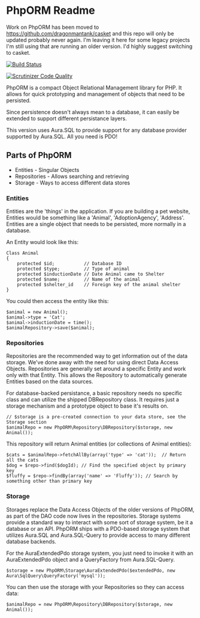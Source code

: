 # PhpORM Readme

Work on PhpORM has been moved to https://github.com/dragonmantank/casket and this repo will only be updated probably
never again. I'm leaving it here for some legacy projects I'm still using that are running an older version. I'd
highly suggest switching to casket.

[![Build Status](https://travis-ci.org/dragonmantank/PhpORM.svg?branch=master)](https://travis-ci.org/dragonmantank/PhpORM)

[![Scrutinizer Code Quality](https://scrutinizer-ci.com/g/dragonmantank/PhpORM/badges/quality-score.png?s=e7ade4e389dafe0bb242333c3c9a7f246cfbc036)](https://scrutinizer-ci.com/g/dragonmantank/PhpORM/)

PhpORM is a compact Object Relational Management library for PHP. It allows for 
quick prototyping and management of objects that need to be persisted.

Since persistence doesn't always mean to a database, it can easily be extended
to support different persistance layers.

This version uses Aura.SQL to provide support for any database provider supported by Aura.SQL. All you need is PDO!

## Parts of PhpORM
* Entities - Singular Objects
* Repositories - Allows searching and retrieving
* Storage - Ways to access different data stores

### Entities
Entities are the 'things' in the application. If you are building a pet
website, Entities would be something like a 'Animal', 'AdoptionAgency',
'Address'. Entities are a single object that needs to be persisted, more
normally in a database.

An Entity would look like this:

    Class Animal
    {
        protected $id;           // Database ID
        protected $type;         // Type of animal
        protected $inductionDate // Date Animal came to Shelter
        protected $name;         // Name of the animal
        protected $shelter_id    // Foreign key of the animal shelter
    }

You could then access the entity like this:

    $animal = new Animal();
    $animal->type = 'Cat';
    $animal->inductionDate = time();
    $animalRepository->save($animal);

### Repositories
Repositories are the recommended way to get information out of the data storage. We've done away with the need for using
direct Data Access Objects. Repositories are generally set around a specific Entity and work only with that Entity. This
allows the Repository to automatically generate Entities based on the data sources.

For database-backed persistance, a basic repository needs no specific class and can utilize the shipped DBRepository class.
It requires just a storage mechanism and a prototype object to base it's results on.

    // $storage is a pre-created connection to your data store, see the Storage section
    $animalRepo = new PhpORM\Repository\DBRepository($storage, new Animal());

This repository will return Animal entities (or collections of Animal entities):

    $cats = $animalRepo->fetchAllBy(array('type' => 'cat'));  // Return all the cats
    $dog = $repo->find($dogId); // Find the specified object by primary key
    $fluffy = $repo->findBy(array('name' => 'Fluffy')); // Search by something other than primary key
  
### Storage
Storages replace the Data Access Objects of the older versions of PhpORM, as part of the DAO code now lives in the repositories.
Storage systems provide a standard way to interact with some sort of storage system, be it a database or an API. PhpORM
ships with a PDO-based storage system that utilizes Aura.SQL and Aura.SQL-Query to provide access to many different
database backends.

For the AuraExtendedPdo storage system, you just need to invoke it with an AuraExtendedPdo object and a QueryFactory from
Aura.SQL-Query.

    $storage = new PhpORM\Storage\AuraExtendedPdo($extendedPdo, new Aura\SqlQuery\QueryFactory('mysql'));

You can then use the storage with your Repositories so they can access data:

    $animalRepo = new PhpORM\Repository\DBRepository($storage, new Animal());
